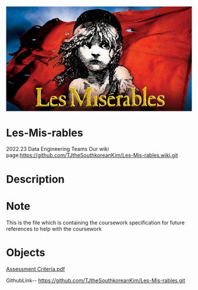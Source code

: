 ![Les_mis-rables](https://raw.githubusercontent.com/TJtheSouthkoreanKim/Les-Mis-rables/master/640lesmis.jpg)

# Les-Mis-rables
 2022.23 Data Engineering Teams
 Our wiki page:https://github.com/TJtheSouthkoreanKim/Les-Mis-rables.wiki.git
 
# Description

# Note
This is the file which is containing the coursework specification for future references to help with the coursework
# Objects
[Assessment Criteria.pdf](https://github.com/TJtheSouthkoreanKim/Les-Mis-rables/files/10716255/Assessment.Criteria.pdf)

GithubLink-- https://github.com/TJtheSouthkoreanKim/Les-Mis-rables.git
